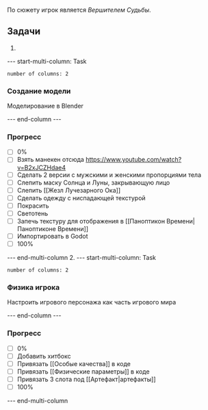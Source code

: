 По сюжету игрок является *Вершителем Судьбы*.
## Задачи

1. 
--- start-multi-column: Task
```column-settings  
number of columns: 2
```
### Создание модели
Моделирование в Blender

--- end-column ---

### Прогресс
- [ ] 0%
- [ ] Взять манекен отсюда https://www.youtube.com/watch?v=B2xJCZHdae4
- [ ] Сделать 2 версии с мужскими и женскими пропорциями тела
- [ ] Слепить маску Солнца и Луны, закрывающую лицо
- [ ] Слепить [[Жезл Лучезарного Ока]]
- [ ] Сделать одежду с ниспадающей текстурой
- [ ] Покрасить
- [ ] Светотень
- [ ] Запечь текстуру для отображения в [[Паноптикон Времени|Паноптиконе Времени]]
- [ ] Импортировать в Godot
- [ ] 100%

--- end-multi-column
2. 
--- start-multi-column: Task
```column-settings  
number of columns: 2
```
### Физика игрока
Настроить игрового персонажа как часть игрового мира

--- end-column ---

### Прогресс
- [ ] 0%
- [ ] Добавить хитбокс
- [ ] Привязать [[Особые качества]] в коде
- [ ] Привязать [[Физические параметры]] в коде
- [ ] Привязать 3 слота под [[Артефакт|артефакты]]
- [ ] 100%

--- end-multi-column
